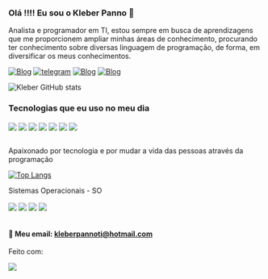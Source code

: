 ### Olá !!!! Eu sou o Kleber Panno 👋

Analista e programador em TI, estou sempre em busca de aprendizagens que me proporcionem ampliar minhas áreas de conhecimento, procurando ter conhecimento sobre diversas linguagem de programação, de forma, em diversificar os meus conhecimentos.

[![Blog](https://img.shields.io/badge/Blogger-FF5722?style=for-the-badge&logo=blogger&logoColor=white)](https://sujeitoprogramador.com)
[![telegram](https://img.shields.io/badge/Telegram-2CA5E0?style=for-the-badge&logo=telegram&logoColor=white)](https://t.me/KleberPannoTI)
[![Blog](https://img.shields.io/badge/LinkedIn-0077B5?style=for-the-badge&logo=linkedin&logoColor=white)](https://linkedin.com/in/kleber-panno-b29552121)
[![Blog](https://img.shields.io/badge/Discord-7289DA?style=for-the-badge&logo=discord&logoColor=white)](https://discord.gg/d4CCkQ7c)

![Kleber GitHub stats](https://github-readme-stats.vercel.app/api?username=KleberPanno&show_icons=true&theme=dracula)

### Tecnologias que eu uso no meu dia
<div style="display: inline_block">
<img align="center" all="HTML5" src="https://img.shields.io/badge/HTML5-E34F26?style=for-the-badge&logo=html5&logoColor=white"/>
<img align="center" all="JavaScript" src="https://img.shields.io/badge/JavaScript-F7DF1E?style=for-the-badge&logo=javascript&logoColor=black"/>
<img align="center" all="Python" src="https://img.shields.io/badge/Python-3776AB?style=for-the-badge&logo=python&logoColor=white"/>
<img align="center" all="JAVA" src="https://img.shields.io/badge/Java-ED8B00?style=for-the-badge&logo=java&logoColor=white"/>
<img align="center" all="CSS3" src="https://img.shields.io/badge/CSS3-1572B6?style=for-the-badge&logo=css3&logoColor=white"/>
<img align="center" all="PHP" src="https://img.shields.io/badge/PHP-777BB4?style=for-the-badge&logo=php&logoColor=white"/>
<img align="center" all="C#" src="https://img.shields.io/badge/C%23-239120?style=for-the-badge&logo=c-sharp&logoColor=white"/>
</div><br/>

Apaixonado por tecnologia e por mudar a vida das pessoas através da programação

[![Top Langs](https://github-readme-stats.vercel.app/api/top-langs/?username=KleberPanno)](https://github.com/anuraghazra/github-readme-stats)

Sistemas Operacionais - SO
<div style="display: inline_block">
<img align="center" all="WindowsXP" src="https://img.shields.io/badge/Windows_XP-003399?style=for-the-badge&logo=windows-xp&logoColor=white"/>
<img align="center" all="Linux" src="https://img.shields.io/badge/Linux-FCC624?style=for-the-badge&logo=linux&logoColor=black"/>
<img align="center" all="Android" src="https://img.shields.io/badge/Android-3DDC84?style=for-the-badge&logo=android&logoColor=white"/>
<img align="center" all="IOS" src="https://img.shields.io/badge/iOS-000000?style=for-the-badge&logo=ios&logoColor=white"/>
</div><br/>


#### 📧 Meu email: kleberpannoti@hotmail.com

Feito com:<div style="display: inline_block">
<img align="center" all="VSCode" src="https://img.shields.io/badge/Made%20for-VSCode-1f425f.svg"/>
</div><br/>

